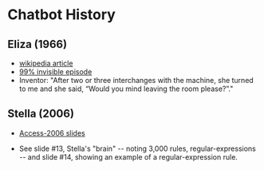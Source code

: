 # Chatbot History

## Eliza  (1966)

- [wikipedia article](https://en.wikipedia.org/wiki/ELIZA)
- [99% invisible episode](https://99percentinvisible.org/episode/the-eliza-effect/transcript/)
- Inventor: "After two or three interchanges with the machine, she turned to me and she said, “Would you mind leaving the room please?”."

## Stella  (2006)

- [Access-2006 slides](https://www.sub.uni-hamburg.de/fileadmin/redaktion/Bibliotheken/stella_english_ottawa.pdf)

- See slide #13, Stella's "brain" -- noting 3,000 rules, regular-expressions -- and slide #14, showing an example of a regular-expression rule.